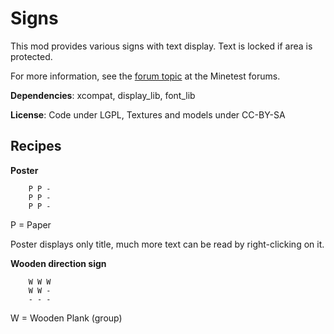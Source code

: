 # Signs

This mod provides various signs with text display. Text is locked if area is protected.

For more information, see the [forum topic](https://forum.minetest.net/viewtopic.php?t=19365) at the Minetest forums.

**Dependencies**: xcompat, display\_lib, font\_lib

**License**: Code under LGPL, Textures and models under CC-BY-SA

## Recipes

**Poster**

		P P -
		P P -
		P P -

P = Paper

Poster displays only title, much more text can be read by right-clicking on it.

**Wooden direction sign**

		W W W
		W W -
		- - -

W = Wooden Plank (group)

